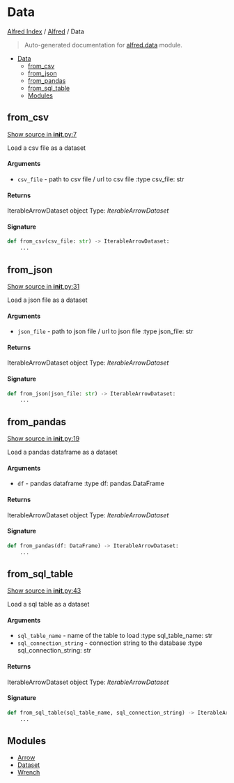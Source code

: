 # Data

[Alfred Index](../../README.md#alfred-index) /
[Alfred](../index.md#alfred) /
Data

> Auto-generated documentation for [alfred.data](../../../alfred/data/__init__.py) module.

- [Data](#data)
  - [from_csv](#from_csv)
  - [from_json](#from_json)
  - [from_pandas](#from_pandas)
  - [from_sql_table](#from_sql_table)
  - [Modules](#modules)

## from_csv

[Show source in __init__.py:7](../../../alfred/data/__init__.py#L7)

Load a csv file as a dataset

#### Arguments

- `csv_file` - path to csv file / url to csv file
:type csv_file: str

#### Returns

IterableArrowDataset object
Type: *IterableArrowDataset*

#### Signature

```python
def from_csv(csv_file: str) -> IterableArrowDataset:
    ...
```



## from_json

[Show source in __init__.py:31](../../../alfred/data/__init__.py#L31)

Load a json file as a dataset

#### Arguments

- `json_file` - path to json file / url to json file
:type json_file: str

#### Returns

IterableArrowDataset object
Type: *IterableArrowDataset*

#### Signature

```python
def from_json(json_file: str) -> IterableArrowDataset:
    ...
```



## from_pandas

[Show source in __init__.py:19](../../../alfred/data/__init__.py#L19)

Load a pandas dataframe as a dataset

#### Arguments

- `df` - pandas dataframe
:type df: pandas.DataFrame

#### Returns

IterableArrowDataset object
Type: *IterableArrowDataset*

#### Signature

```python
def from_pandas(df: DataFrame) -> IterableArrowDataset:
    ...
```



## from_sql_table

[Show source in __init__.py:43](../../../alfred/data/__init__.py#L43)

Load a sql table as a dataset

#### Arguments

- `sql_table_name` - name of the table to load
:type sql_table_name: str
- `sql_connection_string` - connection string to the database
:type sql_connection_string: str

#### Returns

IterableArrowDataset object
Type: *IterableArrowDataset*

#### Signature

```python
def from_sql_table(sql_table_name, sql_connection_string) -> IterableArrowDataset:
    ...
```



## Modules

- [Arrow](./arrow.md)
- [Dataset](./dataset.md)
- [Wrench](./wrench.md)